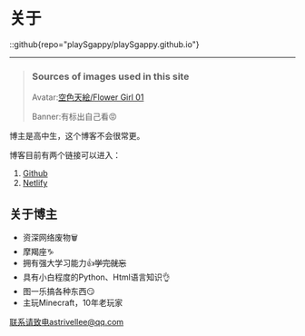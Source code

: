 # 关于

::github{repo="playSgappy/playSgappy.github.io"}

---

> ### Sources of images used in this site
> Avatar:[空色天絵/Flower Girl 01](https://www.pixiv.net/artworks/112951659)
> 
> Banner:有标出自己看😡

博主是高中生，这个博客不会很常更。

博客目前有两个链接可以进入：
1. [Github](https://playsgappy.github.io/)
2. [Netlify](https://sgappy.netlify.app/)

## 关于博主

- 资深网络废物🗑️
- 摩羯座♑
- 拥有强大学习能力👍~~学完就忘~~
- 具有小白程度的Python、Html语言知识👌
- 图一乐搞各种东西😏
- 主玩Minecraft，10年老玩家

联系请致电astrivellee@qq.com
